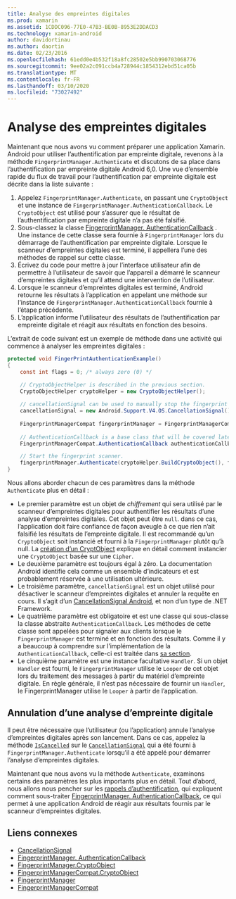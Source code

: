 ```yaml
---
title: Analyse des empreintes digitales
ms.prod: xamarin
ms.assetid: 1CDDC096-77E0-47B3-BE0B-8953E2DDACD3
ms.technology: xamarin-android
author: davidortinau
ms.author: daortin
ms.date: 02/23/2016
ms.openlocfilehash: 61edd0e4b532f18a8fc28502e5bb990703068776
ms.sourcegitcommit: 9ee02a2c091ccb4a728944c1854312ebd51ca05b
ms.translationtype: MT
ms.contentlocale: fr-FR
ms.lasthandoff: 03/10/2020
ms.locfileid: "73027492"
---
```

# <a name="scanning-for-fingerprints"></a>Analyse des empreintes digitales

Maintenant que nous avons vu comment préparer une application Xamarin. Android pour utiliser l’authentification par empreinte digitale, revenons à la méthode `FingerprintManager.Authenticate` et discutons de sa place dans l’authentification par empreinte digitale Android 6,0. Une vue d’ensemble rapide du flux de travail pour l’authentification par empreinte digitale est décrite dans la liste suivante :

1. Appelez `FingerprintManager.Authenticate`, en passant une `CryptoObject` et une instance de `FingerprintManager.AuthenticationCallback`. Le `CryptoObject` est utilisé pour s’assurer que le résultat de l’authentification par empreinte digitale n’a pas été falsifié. 
2. Sous-classez la classe [FingerprintManager. AuthenticationCallback](https://developer.android.com/reference/android/hardware/fingerprint/FingerprintManager.AuthenticationCallback.html) . Une instance de cette classe sera fournie à `FingerprintManager` lors du démarrage de l’authentification par empreinte digitale. Lorsque le scanneur d’empreintes digitales est terminé, il appellera l’une des méthodes de rappel sur cette classe.
3. Écrivez du code pour mettre à jour l’interface utilisateur afin de permettre à l’utilisateur de savoir que l’appareil a démarré le scanneur d’empreintes digitales et qu’il attend une intervention de l’utilisateur. 
4. Lorsque le scanneur d’empreintes digitales est terminé, Android retourne les résultats à l’application en appelant une méthode sur l’instance de `FingerprintManager.AuthenticationCallback` fournie à l’étape précédente.
5. L’application informe l’utilisateur des résultats de l’authentification par empreinte digitale et réagit aux résultats en fonction des besoins. 

L’extrait de code suivant est un exemple de méthode dans une activité qui commence à analyser les empreintes digitales :

```csharp
protected void FingerPrintAuthenticationExample()
{
    const int flags = 0; /* always zero (0) */

    // CryptoObjectHelper is described in the previous section.
    CryptoObjectHelper cryptoHelper = new CryptoObjectHelper();    
    
    // cancellationSignal can be used to manually stop the fingerprint scanner. 
    cancellationSignal = new Android.Support.V4.OS.CancellationSignal();
    
    FingerprintManagerCompat fingerprintManager = FingerprintManagerCompat.From(this);
    
    // AuthenticationCallback is a base class that will be covered later on in this guide.
    FingerprintManagerCompat.AuthenticationCallback authenticationCallback = new MyAuthCallbackSample(this);

    // Start the fingerprint scanner.
    fingerprintManager.Authenticate(cryptoHelper.BuildCryptoObject(), flags, cancellationSignal, authenticationCallback, null);
}
```

Nous allons aborder chacun de ces paramètres dans la méthode `Authenticate` plus en détail :

- Le premier paramètre est un objet de _chiffrement_ qui sera utilisé par le scanneur d’empreintes digitales pour authentifier les résultats d’une analyse d’empreintes digitales. Cet objet peut être `null`. dans ce cas, l’application doit faire confiance de façon aveugle à ce que rien n’ait falsifié les résultats de l’empreinte digitale. Il est recommandé qu’un `CryptoObject` soit instancié et fourni à la `FingerprintManager` plutôt qu’à null. La [création d’un CryptObject](~/android/platform/fingerprint-authentication/creating-a-cryptoobject.md) explique en détail comment instancier une `CryptoObject` basée sur une `Cipher`.
- Le deuxième paramètre est toujours égal à zéro. La documentation Android identifie cela comme un ensemble d’indicateurs et est probablement réservée à une utilisation ultérieure. 
- Le troisième paramètre, `cancellationSignal` est un objet utilisé pour désactiver le scanneur d’empreintes digitales et annuler la requête en cours. Il s’agit d’un [CancellationSignal Android](https://developer.android.com/reference/android/os/CancellationSignal.html), et non d’un type de .NET Framework.
- Le quatrième paramètre est obligatoire et est une classe qui sous-classe la classe abstraite `AuthenticationCallback`. Les méthodes de cette classe sont appelées pour signaler aux clients lorsque le `FingerprintManager` est terminé et en fonction des résultats. Comme il y a beaucoup à comprendre sur l’implémentation de la `AuthenticationCallback`, celle-ci est traitée dans [sa section](~/android/platform/fingerprint-authentication/fingerprint-authentication-callbacks.md).
- Le cinquième paramètre est une instance facultative `Handler`. Si un objet `Handler` est fourni, le `FingerprintManager` utilise le `Looper` de cet objet lors du traitement des messages à partir du matériel d’empreinte digitale. En règle générale, il n’est pas nécessaire de fournir un `Handler`, le FingerprintManager utilise le `Looper` à partir de l’application.

## <a name="cancelling-a-fingerprint-scan"></a>Annulation d’une analyse d’empreinte digitale

Il peut être nécessaire que l’utilisateur (ou l’application) annule l’analyse d’empreintes digitales après son lancement. Dans ce cas, appelez la méthode [`IsCancelled`](https://developer.android.com/reference/android/os/CancellationSignal.html#isCanceled()) sur le [`CancellationSignal`](https://developer.android.com/reference/android/os/CancellationSignal.html) qui a été fourni à `FingerprintManager.Authenticate` lorsqu’il a été appelé pour démarrer l’analyse d’empreintes digitales.

Maintenant que nous avons vu la méthode `Authenticate`, examinons certains des paramètres les plus importants plus en détail. Tout d’abord, nous allons nous pencher sur les [rappels d’authentification](~/android/platform/fingerprint-authentication/fingerprint-authentication-callbacks.md), qui expliquent comment sous-traiter [FingerprintManager. AuthenticationCallback](https://developer.android.com/reference/android/hardware/fingerprint/FingerprintManager.AuthenticationCallback.html), ce qui permet à une application Android de réagir aux résultats fournis par le scanneur d’empreintes digitales.

## <a name="related-links"></a>Liens connexes

- [CancellationSignal](https://developer.android.com/reference/android/os/CancellationSignal.html)
- [FingerprintManager. AuthenticationCallback](https://developer.android.com/reference/android/hardware/fingerprint/FingerprintManager.AuthenticationCallback.html)
- [FingerprintManager.CryptoObject](https://developer.android.com/reference/android/hardware/fingerprint/FingerprintManager.CryptoObject.html)
- [FingerprintManagerCompat.CryptoObject](https://developer.android.com/reference/android/support/v4/hardware/fingerprint/FingerprintManagerCompat.CryptoObject.html)
- [FingerprintManager](https://developer.android.com/reference/android/hardware/fingerprint/FingerprintManager.html)
- [FingerprintManagerCompat](https://developer.android.com/reference/android/support/v4/hardware/fingerprint/FingerprintManagerCompat.html)

